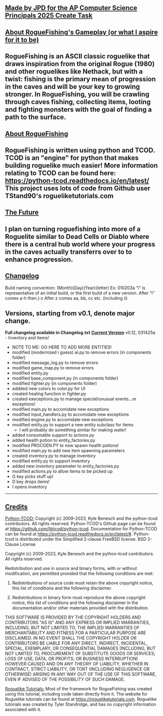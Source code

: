 <ins>**Made by JPD for the AP Computer Science Principals 2025 Create Task**</ins>
-------------------------------------------------------------------------------------------------------------------------------------------------------------------------------
<ins>**About RogueFishing's Gameplay (or what I aspire for it to be)**</ins>
-------------------------------------------------------------------------------------------------------------------------------------------------------------------------------
RogueFishing is an ASCII classic roguelike that draws inspiration from the original Rogue (1980) and other roguelikes like Nethack, but with a twist: fishing is the primary mean of progression in the caves and will be your key to growing stronger. In RogueFishing, you will be crawling through caves fishing, collecting items, looting and fighting monsters with the goal of finding a path to the surface. 
-------------------------------------------------------------------------------------------------------------------------------------------------------------------------------
<ins>**About RogueFishing**</ins>
-------------------------------------------------------------------------------------------------------------------------------------------------------------------------------
RogueFishing is written using python and TCOD.
TCOD is an "engine" for python that makes building roguelike much easier! More information relating to TCOD can be found here: https://python-tcod.readthedocs.io/en/latest/
This project uses lots of code from Github user TStand90's rogueliketutorials.com
-------------------------------------------------------------------------------------------------------------------------------------------------------------------------------
<ins>**The Future**</ins>
-------------------------------------------------------------------------------------------------------------------------------------------------------------------------------
I plan on turning roguefishing into more of a Roguelite similar to Dead Cells or Diablo where there is a central hub world where your progress in the caves actually transferrs over to to enhance progression.
-------------------------------------------------------------------------------------------------------------------------------------------------------------------------------
<ins>**Changelog**</ins>
-------------------------------------------------------------------------------------------------------------------------------------------------------------------------------
Build naming convention:
(Month)(Day)(Year)(letter)
Ex: 010203a
“i” is representative of an initial build, or the first build of a new version. 
After “i” comes a-h then j-z
After z comes aa, bb, cc etc. (including ii) 

Versions, starting from v0.1, denote major change.
---------------------------------------------------
**Full changelog available in Changelog.txt**
**<ins>Current Version</ins>**
v0.12, 031425a - Inventory and items!
- NOTE TO ME: GO HERE TO ADD MORE ENTITIES!
- modified (modernized i guess) ai.py to remove errors (in components folder)
- modified message_log.py to remove errors
- modified game_map.py to remove errors
- modified entity.py
- modified base_component.py (in components folder)
- modified fighter.py (in components folder)
- addded new colors to color.py for UI
- created healing function in fighter.py
- created execeptions.py to manage special/unusual events...or exceptions!
- modified main.py to accomidate new exceptions
- modified input_handlers.py to accomidate new exceptions
- modified engine.py to accomidate new exceptions
- modified entity.py to support a new entity subclass for items
	- I will probably do something similar for making water!
- added consumable support to actions.py
- added health potion to entity_factories.py
- modified PROCGEN.PY to now spawn health potions!
- modified main.py to add new item spawning parameters
- created inventory.py to manage inventory 
- modified entity.py to support inventory
- added new inventory parameter to entity_factories.py
- modified actions.py to allow items to be picked up
- G key picks stuff up!
- D key drops items!
- I opens inventory

-------------------------------------------------------------------------------------------------------------------------------------------------------------------------------
<ins>**Credits**</ins>
-------------------------------------------------------------------------------------------------------------------------------------------------------------------------------
<ins>Python-TCOD:</ins> Copyright (c) 2009-2023, Kyle Benesch and the python-tcod contributors.
All rights reserved. Python-TCOD's Github page can be found at https://github.com/libtcod/python-tcod. Documentation for Python-TCOD can be found at https://python-tcod.readthedocs.io/en/latest/#. Python-tcod is distributed under the Simplified 2-clause FreeBSD license.
BSD 2-Clause License

Copyright (c) 2009-2023, Kyle Benesch and the python-tcod contributors.
All rights reserved.

Redistribution and use in source and binary forms, with or without
modification, are permitted provided that the following conditions are met:

1. Redistributions of source code must retain the above copyright notice, this
   list of conditions and the following disclaimer.

2. Redistributions in binary form must reproduce the above copyright notice,
   this list of conditions and the following disclaimer in the documentation
   and/or other materials provided with the distribution.

THIS SOFTWARE IS PROVIDED BY THE COPYRIGHT HOLDERS AND CONTRIBUTORS "AS IS"
AND ANY EXPRESS OR IMPLIED WARRANTIES, INCLUDING, BUT NOT LIMITED TO, THE
IMPLIED WARRANTIES OF MERCHANTABILITY AND FITNESS FOR A PARTICULAR PURPOSE ARE
DISCLAIMED. IN NO EVENT SHALL THE COPYRIGHT HOLDER OR CONTRIBUTORS BE LIABLE
FOR ANY DIRECT, INDIRECT, INCIDENTAL, SPECIAL, EXEMPLARY, OR CONSEQUENTIAL
DAMAGES (INCLUDING, BUT NOT LIMITED TO, PROCUREMENT OF SUBSTITUTE GOODS OR
SERVICES; LOSS OF USE, DATA, OR PROFITS; OR BUSINESS INTERRUPTION) HOWEVER
CAUSED AND ON ANY THEORY OF LIABILITY, WHETHER IN CONTRACT, STRICT LIABILITY,
OR TORT (INCLUDING NEGLIGENCE OR OTHERWISE) ARISING IN ANY WAY OUT OF THE USE
OF THIS SOFTWARE, EVEN IF ADVISED OF THE POSSIBILITY OF SUCH DAMAGE.


<ins>Roguelike Tutorials:</ins>
Most of the framework for RogueFishing was created using this tutorial, including code taken directly from it. The website for Roguelike tutorials can be found at https://rogueliketutorials.com. Roguelike tutorials was created by Tyler Standridge, and has no copyright information associated with it. 







